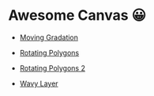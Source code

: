 # Awesome Canvas 😀

- [Moving Gradation](https://github.com/Dev-JeromeBaek/awesome-web-styling/tree/master/canvas/moving-gradation)

- [Rotating Polygons](https://github.com/Dev-JeromeBaek/awesome-web-styling/tree/master/canvas/rotating-polygons)

- [Rotating Polygons 2](https://github.com/Dev-JeromeBaek/awesome-web-styling/tree/master/canvas/rotating-polygons2)

- [Wavy Layer](https://github.com/Dev-JeromeBaek/awesome-web-styling/tree/master/canvas/wavy-layer)
